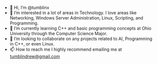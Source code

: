 - 👋 Hi, I’m @tumblinx
- 👀 I’m interested in a lot of areas in Technology. I love areas like Networking, Windows Server Administration, Linux, Scripting, and Programming.
- 🌱 I’m currently learning C++ and basic programming concepts at Ohio University through the Computer Science Major.
- 💞️ I’m looking to collaborate on any projects related to AI, Programming in C++, or even Linux.
- 📫 How to reach me I highly recommend emailing me at tumblindrew@gmail.com

<!---
tumblinx/tumblinx is a ✨ special ✨ repository because its `README.md` (this file) appears on your GitHub profile.
You can click the Preview link to take a look at your changes.
--->
